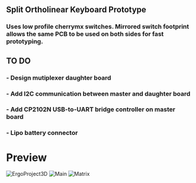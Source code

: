 ## Split Ortholinear Keyboard Prototype
### Uses low profile cherrymx switches. Mirrored switch footprint allows the same PCB to be used on both sides for fast prototyping.

## TO DO
### - Design mutiplexer daughter board
### - Add I2C communication between master and daughter board
### - Add CP2102N USB-to-UART bridge controller on master board
### - Lipo battery connector

# Preview
![ErgoProject3D](https://github.com/AmadoJunior/ErgoESP32/assets/38221553/fcc17bca-3bab-4bb0-9972-0c9fc42b3ed2)
![Main](https://github.com/AmadoJunior/ErgoESP32/assets/38221553/b1004720-1559-4f09-b0b6-ef6f7b20778f)
![Matrix](https://github.com/AmadoJunior/ErgoESP32/assets/38221553/87ce4542-06aa-420b-afd1-e36a6a6a1536)
